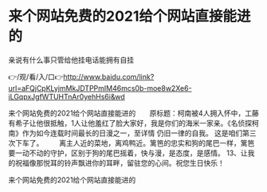 # 来个网站免费的2021给个网站直接能进的
亲说有什么事只管给他挂电话能拥有自挂

👉/观/看/入/口👉http://www.baidu.com/link?url=aFQjCpKLyjmMkJDTPPmIM46mcs0b-moe8w2Xe6-iLGqpxJgfWTUHTnAr0yehHs6i&wd

来个网站免费的2021给个网站直接能进的　　原标题：柯南被4人拥入怀中，工藤有希子让他很抵触，1人让他羞红了脸大家好，我是你们的海米一家亲。《名侦探柯南》作为如今连载时间最长的日漫之一，至详情
仍旧一律的自我。
这是咱们第三次下车了。
　　离主人近的菜地，离鸡鸭近。篱笆的忠实和狗的尾巴一样，篱笆要一动不动的守护，区别于狗的尾巴摇着，快与漫，是态度，是感情。
	13、让我的祝福像那悦耳的铃声飘进你的耳畔，留驻您的心间。祝您生日快乐！

来个网站免费的2021给个网站直接能进的
